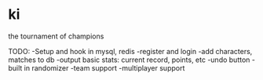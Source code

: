 ki
==

the tournament of champions

TODO: 
-Setup and hook in mysql, redis
-register and login
-add characters, matches to db
-output basic stats: current record, points, etc
-undo button
-built in randomizer
-team support
-multiplayer support
